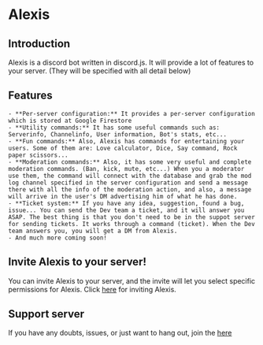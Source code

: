 # Alexis

## Introduction

Alexis is a discord bot written in discord.js. 
It will provide a lot of features to your server.
(They will be specified with all detail below)

## Features
    - **Per-server configuration:** It provides a per-server configuration which is stored at Google Firestore
    - **Utility commands:** It has some useful commands such as: Serverinfo, Channelinfo, User information, Bot's stats, etc...
    - **Fun commands:** Also, Alexis has commands for entertaining your users. Some of them are: Love calculator, Dice, Say command, Rock paper scissors...
    - **Moderation commands:** Also, it has some very useful and complete moderation commands. (Ban, kick, mute, etc...) When you a moderator use them, the command will connect with the database and grab the mod log channel specified in the server configuration and send a message there with all the info of the moderation action, and also, a message will arrive in the user's DM advertising him of what he has done.
    - **Ticket system:** If you have any idea, suggestion, found a bug, issue... You can send the Dev team a ticket, and it will answer you ASAP. The best thing is that you don't need to be in the suppot server for sending tickets. It works through a command (ticket). When the Dev team answers you, you will get a DM from Alexis.
    - And much more coming soon!

## Invite Alexis to your server!

You can invite Alexis to your server, and the invite will let you select specific permissions for Alexis. Click [here](https://discordapp.com/oauth2/authorize?client_id=679036215005020388&permissions=2147483127&scope=bot) for inviting Alexis.

## Support server

If you have any doubts, issues, or just want to hang out, join the [here](https://discord.gg/zH5FZD7)